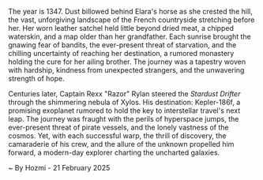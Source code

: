 
The year is 1347.  Dust billowed behind Elara's horse as she crested the hill, the vast, unforgiving landscape of the French countryside stretching before her.  Her worn leather satchel held little beyond dried meat, a chipped waterskin, and a map older than her grandfather.  Each sunrise brought the gnawing fear of bandits, the ever-present threat of starvation, and the chilling uncertainty of reaching her destination, a rumored monastery holding the cure for her ailing brother.  The journey was a tapestry woven with hardship, kindness from unexpected strangers, and the unwavering strength of hope.

Centuries later, Captain Rexx "Razor" Rylan steered the *Stardust Drifter* through the shimmering nebula of Xylos.  His destination: Kepler-186f, a promising exoplanet rumored to hold the key to interstellar travel's next leap.  The journey was fraught with the perils of hyperspace jumps, the ever-present threat of pirate vessels, and the lonely vastness of the cosmos.  Yet, with each successful warp, the thrill of discovery, the camaraderie of his crew, and the allure of the unknown propelled him forward, a modern-day explorer charting the uncharted galaxies.

~ By Hozmi - 21 February 2025

